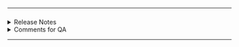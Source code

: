 <!-- Any additional description for this pull request should go here. -->


------

<!-- Copy/paste everything below here so that there is one per ticket included in this pull request. -->

<h3><!-- TICKET NUMBER HERE (E.G. JIT-12345) --></h3>
<details>
<summary>Release Notes</summary>
<!-- RELEASE NOTES GO HERE -->

</details>

<details>
<summary>Comments for QA</summary>
<!-- COMMENTS FOR QA GO HERE -->

</details>

---

